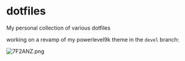 # dotfiles
My personal collection of various dotfiles

working on a revamp of my powerlevel9k theme in the `devel` branch:

![7F2ANZ.png](https://github.com/tonylambiris/dotfiles/blob/master/7F2ANZ.png)
